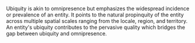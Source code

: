 

Ubiquity is akin to omnipresence but emphasizes the widespread incidence or prevalence of an entity. It points to the natural propinquity of the entity across multiple spatial scales ranging from the locale, region, and territory. An entity's ubiquity contributes to the pervasive quality which bridges the gap between ubiquity and omnipresence.


